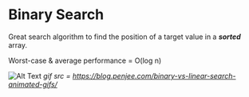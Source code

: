 # Binary Search

Great search algorithm to find the position of a target value in a ***sorted*** array.

Worst-case & average performance = O(log n)

![Alt Text](https://blog.penjee.com/wp-content/uploads/2015/04/binary-and-linear-search-animations.gif)
*gif src = https://blog.penjee.com/binary-vs-linear-search-animated-gifs/*




